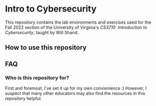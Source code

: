 # Intro to Cybersecurity

This repository contains the lab environments and exercises used for the Fall
2022 section of the University of Virginia's *CS3710: Introduction to
Cybersecurity*, taught by Will Shand.

## How to use this repository

## FAQ

### Who is this repository for?

First and foremost, I've set it up for my own convienience :) However, I suspect
that many other educators may also find the resources in this repository
helpful.
